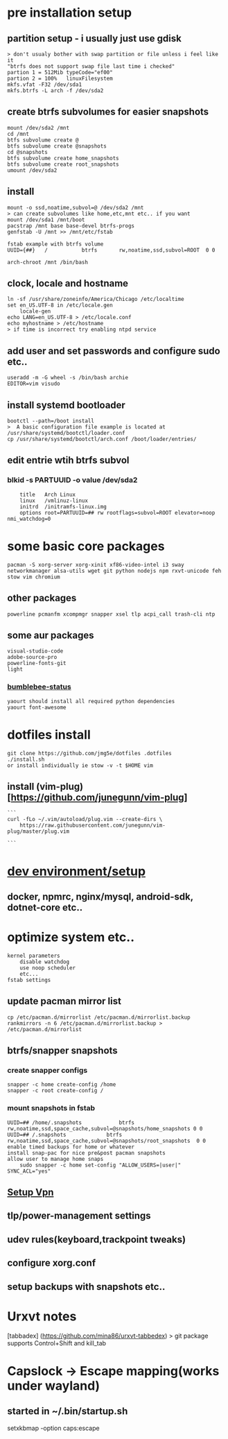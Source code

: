 <!-- ===fresh install setup notes=== -->
# pre installation setup
##  partition setup - i usually just use gdisk
    > don't usualy bother with swap partition or file unless i feel like it
    "btrfs does not support swap file last time i checked"
    partion 1 = 512Mib typeCode="ef00"
    partion 2 = 100%   linuxFilesystem
    mkfs.vfat -F32 /dev/sda1
    mkfs.btrfs -L arch -f /dev/sda2
## create btrfs subvolumes for easier snapshots
    mount /dev/sda2 /mnt
    cd /mnt
    btfs subvolume create @
    btfs subvolume create @snapshots
    cd @snapshots
    btfs subvolume create home_snapshots
    btfs subvolume create root_snapshots
    umount /dev/sda2
## install
    mount -o ssd,noatime,subvol=@ /dev/sda2 /mnt
    > can create subvolumes like home,etc,mnt etc.. if you want
    mount /dev/sda1 /mnt/boot
    pacstrap /mnt base base-devel btrfs-progs
    genfstab -U /mnt >> /mnt/etc/fstab

    fstab example with btrfs volume
    UUID={##}	/         	btrfs     	rw,noatime,ssd,subvol=ROOT	0 0

    arch-chroot /mnt /bin/bash
## clock, locale and hostname
    ln -sf /usr/share/zoneinfo/America/Chicago /etc/localtime
    set en_US.UTF-8 in /etc/locale.gen
        locale-gen
    echo LANG=en_US.UTF-8 > /etc/locale.conf
    echo myhostname > /etc/hostname
    > if time is incorrect try enabling ntpd service

## add user and set passwords and configure sudo etc..
    useradd -m -G wheel -s /bin/bash archie
    EDITOR=vim visudo

## install systemd bootloader
    bootctl --path=/boot install
    >  A basic configuration file example is located at /usr/share/systemd/bootctl/loader.conf
    cp /usr/share/systemd/bootctl/arch.conf /boot/loader/entries/
## edit entrie wtih btrfs subvol
### blkid -s PARTUUID -o value /dev/sda2 
```
    title   Arch Linux
    linux   /vmlinuz-linux
    initrd  /initramfs-linux.img
    options root=PARTUUID=## rw rootflags=subvol=ROOT elevator=noop nmi_watchdog=0
```
# some basic core packages
    pacman -S xorg-server xorg-xinit xf86-video-intel i3 sway networkmanager alsa-utils wget git python nodejs npm rxvt-unicode feh stow vim chromium
## other packages
    powerline pcmanfm xcompmgr snapper xsel tlp acpi_call trash-cli ntp
## some aur packages 
    visual-studio-code
    adobe-source-pro 
    powerline-fonts-git
    light
### [bumblebee-status](https://github.com/tobi-wan-kenobi/bumblebee-status)
    yaourt should install all required python dependencies
    yaourt font-awesome
    
# dotfiles install
    git clone https://github.com/jmg5e/dotfiles .dotfiles
    ./install.sh 
    or install individually ie stow -v -t $HOME vim
## install (vim-plug)[https://github.com/junegunn/vim-plug]
    ```
    curl -fLo ~/.vim/autoload/plug.vim --create-dirs \
        https://raw.githubusercontent.com/junegunn/vim-plug/master/plug.vim

    ```

# [ dev environment/setup ](dev-setup.md)
## docker, npmrc, nginx/mysql, android-sdk, dotnet-core etc..

# optimize system etc..
    kernel parameters
        disable watchdog
        use noop scheduler
        etc...
    fstab settings
## update pacman mirror list
    cp /etc/pacman.d/mirrorlist /etc/pacman.d/mirrorlist.backup
    rankmirrors -n 6 /etc/pacman.d/mirrorlist.backup > /etc/pacman.d/mirrorlist
## btrfs/snapper snapshots  
### create snapper configs
    snapper -c home create-config /home
    snapper -c root create-config /
### mount snapshots in fstab
    UUID=##	/home/.snapshots         	btrfs     	rw,noatime,ssd,space_cache,subvol=@snapshots/home_snapshots	0 0
    UUID=##	/.snapshots         	btrfs     	rw,noatime,ssd,space_cache,subvol=@snapshots/root_snapshots	 0 0
    enable timed backups for home or whatever
    install snap-pac for nice pre&post pacman snapshots
    allow user to manage home snaps
        sudo snapper -c home set-config "ALLOW_USERS=|user|" SYNC_ACL="yes"
## [Setup Vpn](https://wiki.archlinux.org/index.php/Private_Internet_Access_VPN)


## tlp/power-management settings
## udev rules(keyboard,trackpoint tweaks)
## configure xorg.conf
## setup backups with snapshots etc..

# Urxvt notes
 [tabbadex] (https://github.com/mina86/urxvt-tabbedex)
    > git package supports Control+Shift and kill_tab

# Capslock -> Escape mapping(works under wayland)
## started in ~/.bin/startup.sh
  setxkbmap -option caps:escape
